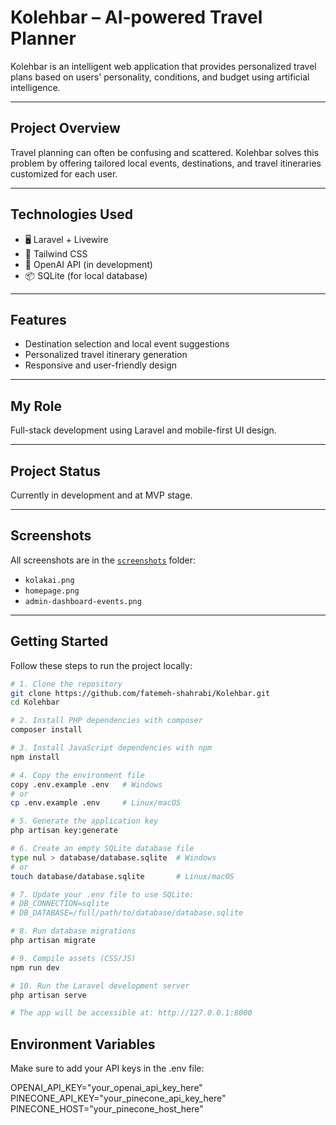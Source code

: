 # Kolehbar – AI-powered Travel Planner

Kolehbar is an intelligent web application that provides personalized travel plans based on users' personality, conditions, and budget using artificial intelligence.

---

## Project Overview

Travel planning can often be confusing and scattered. Kolehbar solves this problem by offering tailored local events, destinations, and travel itineraries customized for each user.

---

## Technologies Used

- 🖥️ Laravel + Livewire  
- 🎨 Tailwind CSS  
- 🤖 OpenAI API (in development)  
- 📦 SQLite (for local database)  

---

## Features

- Destination selection and local event suggestions  
- Personalized travel itinerary generation  
- Responsive and user-friendly design  

---

## My Role

Full-stack development using Laravel and mobile-first UI design.

---

## Project Status

Currently in development and at MVP stage.

---

## Screenshots

All screenshots are in the [`screenshots`](./screenshots) folder:  
- `kolakai.png`  
- `homepage.png`  
- `admin-dashboard-events.png`

---

## Getting Started

Follow these steps to run the project locally:

```bash
# 1. Clone the repository
git clone https://github.com/fatemeh-shahrabi/Kolehbar.git
cd Kolehbar

# 2. Install PHP dependencies with composer
composer install

# 3. Install JavaScript dependencies with npm
npm install

# 4. Copy the environment file
copy .env.example .env   # Windows
# or
cp .env.example .env     # Linux/macOS

# 5. Generate the application key
php artisan key:generate

# 6. Create an empty SQLite database file
type nul > database/database.sqlite  # Windows
# or
touch database/database.sqlite       # Linux/macOS

# 7. Update your .env file to use SQLite:
# DB_CONNECTION=sqlite
# DB_DATABASE=/full/path/to/database/database.sqlite

# 8. Run database migrations
php artisan migrate

# 9. Compile assets (CSS/JS)
npm run dev

# 10. Run the Laravel development server
php artisan serve

# The app will be accessible at: http://127.0.0.1:8000
```
## Environment Variables

Make sure to add your API keys in the .env file:

OPENAI_API_KEY="your_openai_api_key_here"
PINECONE_API_KEY="your_pinecone_api_key_here"
PINECONE_HOST="your_pinecone_host_here"
